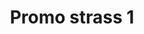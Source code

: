 ---
title: Promo strass 1
date: 
draft: false

# descripcion
description : Encontrá todas las promos de navidad en nuestra tienda de IG. Pedidos por  whatsapp, mail o dm.

materials: Plata 925

color: 

dimensions: 

code: 99-99-0696

type: "Promos"

categories: [destacados]

price: $490,00

# Images
# first image will be shown in the product page
images:
  # - image: "images/path_to_image"
  # La ubicacion de las imagenes es imagenes/Promos/Promos.Promo/99-99-0696-promo-strass-1
  - image: "./images/promos/promo/99-99-0696.jpg"
---